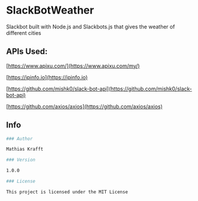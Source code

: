 # SlackBotWeather

Slackbot built with Node.js and Slackbots.js that gives the weather of different cities

## APIs Used:

[https://www.apixu.com/](https://www.apixu.com/my/)

[https://ipinfo.io](https://ipinfo.io)

[https://github.com/mishk0/slack-bot-api](https://github.com/mishk0/slack-bot-api)

[https://github.com/axios/axios](https://github.com/axios/axios)

## Info

```bash
### Author

Mathias Krafft

### Version

1.0.0

### License

This project is licensed under the MIT License
```
